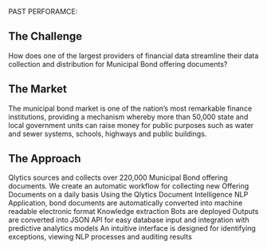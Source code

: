 PAST PERFORAMCE:

## The Challenge
How does one of the largest providers of financial data streamline their data collection and distribution for Municipal Bond offering documents?

## The Market
The municipal bond market is one of the nation’s most remarkable finance institutions, providing a mechanism whereby more than 50,000 state and local government units can raise money for public purposes such as water and sewer systems, schools, highways and public buildings.  

## The Approach
Qlytics sources and collects over 220,000 Municipal Bond offering documents. We create an automatic workflow for collecting new Offering Documents on a daily basis
Using the Qlytics Document Intelligence NLP Application, bond documents are automatically converted into machine readable electronic format
Knowledge extraction Bots are deployed Outputs are converted into JSON API for easy database input and integration with predictive analytics models
An intuitive interface is designed for identifying exceptions, viewing NLP processes and auditing results


